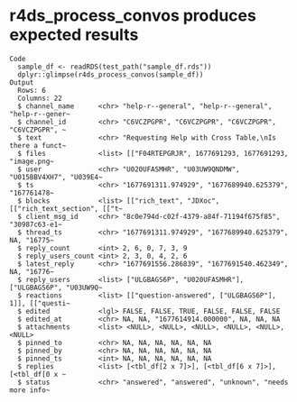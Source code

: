# r4ds_process_convos produces expected results

    Code
      sample_df <- readRDS(test_path("sample_df.rds"))
      dplyr::glimpse(r4ds_process_convos(sample_df))
    Output
      Rows: 6
      Columns: 22
      $ channel_name      <chr> "help-r--general", "help-r--general", "help-r--gener~
      $ channel_id        <chr> "C6VCZPGPR", "C6VCZPGPR", "C6VCZPGPR", "C6VCZPGPR", ~
      $ text              <chr> "Requesting Help with Cross Table,\nIs there a funct~
      $ files             <list> [["F04RTEPGRJR", 1677691293, 1677691293, "image.png~
      $ user              <chr> "U020UFASMHR", "U03UW9QNDMW", "U015BBV4XH7", "U039E4~
      $ ts                <chr> "1677691311.974929", "1677689940.625379", "167761478~
      $ blocks            <list> [["rich_text", "JDXoc", [["rich_text_section", [["t~
      $ client_msg_id     <chr> "8c0e794d-c02f-4379-a84f-71194f675f85", "30987c63-e1~
      $ thread_ts         <chr> "1677691311.974929", "1677689940.625379", NA, "16775~
      $ reply_count       <int> 2, 6, 0, 7, 3, 9
      $ reply_users_count <int> 2, 3, 0, 4, 2, 6
      $ latest_reply      <chr> "1677691556.286839", "1677691540.462349", NA, "16776~
      $ reply_users       <list> ["ULGBAGS6P", "U020UFASMHR"], ["ULGBAGS6P", "U03UW9Q~
      $ reactions         <list> [["question-answered", ["ULGBAGS6P"], 1]], [["questi~
      $ edited            <lgl> FALSE, FALSE, TRUE, FALSE, FALSE, FALSE
      $ edited_at         <chr> NA, NA, "1677614914.000000", NA, NA, NA
      $ attachments       <list> <NULL>, <NULL>, <NULL>, <NULL>, <NULL>, <NULL>
      $ pinned_to         <chr> NA, NA, NA, NA, NA, NA
      $ pinned_by         <chr> NA, NA, NA, NA, NA, NA
      $ pinned_ts         <int> NA, NA, NA, NA, NA, NA
      $ replies           <list> [<tbl_df[2 x 7]>], [<tbl_df[6 x 7]>], [<tbl_df[0 x ~
      $ status            <chr> "answered", "answered", "unknown", "needs more info~

